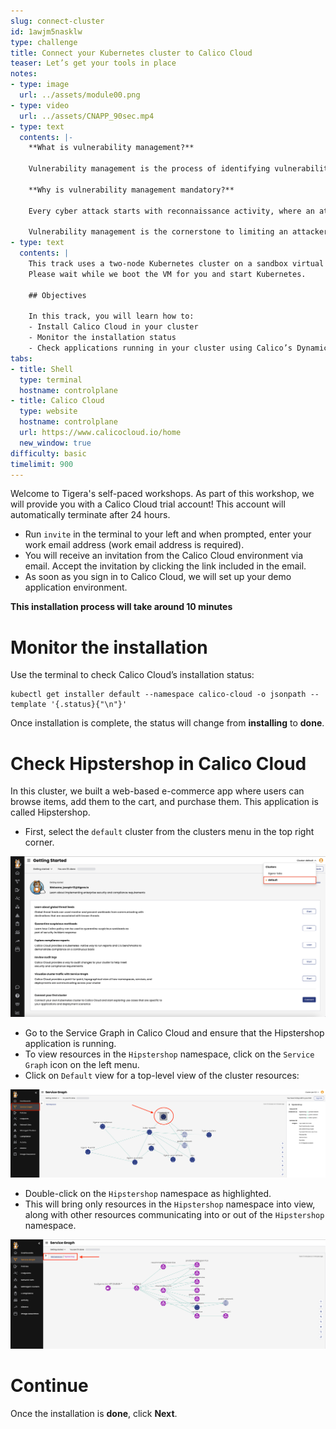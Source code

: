 ```yaml
---
slug: connect-cluster
id: 1awjm5nasklw
type: challenge
title: Connect your Kubernetes cluster to Calico Cloud
teaser: Let’s get your tools in place
notes:
- type: image
  url: ../assets/module00.png
- type: video
  url: ../assets/CNAPP_90sec.mp4
- type: text
  contents: |-
    **What is vulnerability management?**

    Vulnerability management is the process of identifying vulnerabilities at build time, automating the deployment of images and using mitigating controls to reduce the risks of vulnerable workloads.

    **Why is vulnerability management mandatory?**

    Every cyber attack starts with reconnaissance activity, where an attacker searches for a security vulnerability to exploit in their attack.

    Vulnerability management is the cornerstone to limiting an attacker’s reconnaissance activity and the early detection of threats in your environment.
- type: text
  contents: |
    This track uses a two-node Kubernetes cluster on a sandbox virtual machine.
    Please wait while we boot the VM for you and start Kubernetes.

    ## Objectives

    In this track, you will learn how to:
    - Install Calico Cloud in your cluster
    - Monitor the installation status
    - Check applications running in your cluster using Calico’s Dynamic Service and Threat graph (simply labeled Service Graph in Calico’s UI)
tabs:
- title: Shell
  type: terminal
  hostname: controlplane
- title: Calico Cloud
  type: website
  hostname: controlplane
  url: https://www.calicocloud.io/home
  new_window: true
difficulty: basic
timelimit: 900
---
```

Welcome to Tigera's self-paced workshops. As part of this workshop, we will provide you with a Calico Cloud trial account! This account will automatically terminate after 24 hours.

- Run `invite` in the terminal to your left and when prompted, enter your work email address (work email address is required).
- You will receive an invitation from the Calico Cloud environment via email. Accept the invitation by clicking the link included in the email.
- As soon as you sign in to Calico Cloud, we will set up your demo application environment.

**This installation process will take around 10 minutes**

Monitor the installation
==============

Use the terminal to check Calico Cloud’s installation status:

```
kubectl get installer default --namespace calico-cloud -o jsonpath --template '{.status}{"\n"}'
```

Once installation is complete, the status will change from **installing** to **done**.

Check Hipstershop in Calico Cloud
==============
In this cluster, we built a web-based e-commerce app where users can browse items, add them to the cart, and purchase them. This application is called Hipstershop.

- First, select the `default` cluster from the clusters menu in the top right corner.

![Image Description](../assets/select_cluster.png)

- Go to the Service Graph in Calico Cloud and ensure that the Hipstershop application is running.
- To view resources in the `Hipstershop` namespace, click on the `Service Graph` icon on the left menu.
- Click on `Default` view for a top-level view of the cluster resources:

![Image Description](../assets/service-graph-top-level.png)

- Double-click on the `Hipstershop` namespace as highlighted.
- This will bring only resources in the `Hipstershop` namespace into view, along with other resources communicating into or out of the `Hipstershop` namespace.

![Image Description](../assets/service-graph-hipstershop.png)


Continue
==============
Once the installation is **done**, click **Next**.
